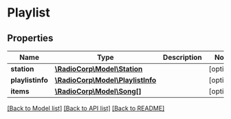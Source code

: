 # Playlist

## Properties
Name | Type | Description | Notes
------------ | ------------- | ------------- | -------------
**station** | [**\RadioCorp\Model\Station**](Station.md) |  | [optional] 
**playlistinfo** | [**\RadioCorp\Model\PlaylistInfo**](PlaylistInfo.md) |  | [optional] 
**items** | [**\RadioCorp\Model\Song[]**](Song.md) |  | [optional] 

[[Back to Model list]](../README.md#documentation-for-models) [[Back to API list]](../README.md#documentation-for-api-endpoints) [[Back to README]](../README.md)


